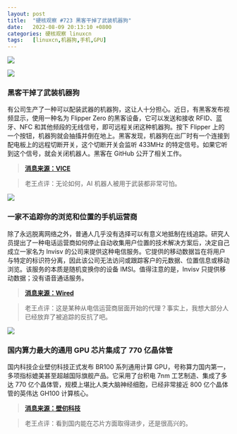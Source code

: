 ```yaml
---
layout: post
title:	"硬核观察 #723 黑客干掉了武装机器狗"
date:	2022-08-09 20:13:10 +0800 
categories:	硬核观察 linuxcn 
tags:	[linuxcn,机器狗,手机,GPU]
---
```



![](/Asserts/Images//attachment/album/202208/09/201143zsdvau0tqtaq70s4.jpg)


![](/Asserts/Images//attachment/album/202208/09/201219qxadu6jqddxpaas1.jpg)


### 黑客干掉了武装机器狗


有公司生产了一种可以配装武器的机器狗，这让人十分担心。近日，有黑客发布视频显示，使用一种名为 Flipper Zero 的黑客设备，它可以发送和接收 RFID、蓝牙、NFC 和其他频段的无线信号，即可远程关闭这种机器狗。按下 Flipper 上的一个按钮，机器狗就会抽搐并倒在地上。黑客发现，机器狗在出厂时有一个连接到配电板上的远程切断开关，这个切断开关会监听 433MHz 的特定信号。如果它听到这个信号，就会关闭机器人。黑客在 GitHub 公开了相关工作。



> 
> **[消息来源：VICE](https://www.vice.com/en/article/akeexk/hacker-finds-kill-switch-for-submachine-gun-wielding-robot-dog)**
> 
> 
> 



> 
> 老王点评：无论如何，AI 机器人被用于武装都非常可怕。
> 
> 
> 


![](/Asserts/Images//attachment/album/202208/09/201233sue5zc6vphttmqcq.jpg)


### 一家不追踪你的浏览和位置的手机运营商


除了永远脱离网络之外，普通人几乎没有选择可以有意义地抵制在线追踪。研究人员提出了一种电话运营商如何停止自动收集用户位置的技术解决方案后，决定自己成立一家名为 Invisv 的公司来提供这种电信服务。它提供的移动数据旨在将用户与特定的标识符分离，因此该公司无法访问或跟踪客户的元数据、位置信息或移动浏览。该服务的本质是随机变换你的设备 IMSI。值得注意的是，Invisv 只提供移动数据；没有语音通话服务。



> 
> **[消息来源：Wired](https://www.wired.com/story/pretty-good-phone-privacy-android/)**
> 
> 
> 



> 
> 老王点评：这是某种从电信运营商层面开始的代理？事实上，我想大部分人已经放弃了被追踪的反抗了吧。
> 
> 
> 


![](/Asserts/Images//attachment/album/202208/09/201241yii663wv3rjzxwwg.jpg)


### 国内算力最大的通用 GPU 芯片集成了 770 亿晶体管


国内科技企业壁仞科技正式发布 BR100 系列通用计算 GPU，号称算力国内第一，多项指标媲美甚至超越国际旗舰产品。它采用了台积电 7nm 工艺制造、集成了多达 770 亿个晶体管，规模上堪比人类大脑神经细胞，已经非常接近 800 亿个晶体管的英伟达 GH100 计算核心。



> 
> **[消息来源：壁仞科技](https://www.birentech.com/)**
> 
> 
> 



> 
> 老王点评：看到国内能在芯片方面取得进步，还是很高兴的。
> 
> 
>
